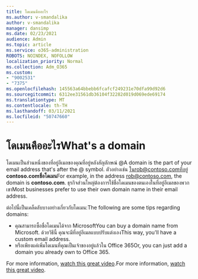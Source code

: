 ```yaml
---
title: โดเมนคืออะไร
ms.author: v-smandalika
author: v-smandalika
manager: dansimp
ms.date: 02/23/2021
audience: Admin
ms.topic: article
ms.service: o365-administration
ROBOTS: NOINDEX, NOFOLLOW
localization_priority: Normal
ms.collection: Adm_O365
ms.custom:
- "9002531"
- "7375"
ms.openlocfilehash: 145563a64bbebb6fcafcf249231e70dfa99d92d6
ms.sourcegitcommit: 6312ee31561db36104f32282d019d069ede69174
ms.translationtype: MT
ms.contentlocale: th-TH
ms.lasthandoff: 03/11/2021
ms.locfileid: "50747660"
---
```

# <a name="whats-a-domain"></a><span data-ttu-id="19df3-102">โดเมนคืออะไร</span><span class="sxs-lookup"><span data-stu-id="19df3-102">What's a domain</span></span>

<span data-ttu-id="19df3-103">โดเมนเป็นส่วนหนึ่งของที่อยู่อีเมลของคุณที่อยู่หลังสัญลักษณ์ @</span><span class="sxs-lookup"><span data-stu-id="19df3-103">A domain is the part of your email address that's after the @ symbol.</span></span> <span data-ttu-id="19df3-104">ตัวอย่างเช่น ในrob@contoso.comที่อยู่ **contoso.comชื่อโดเมน**</span><span class="sxs-lookup"><span data-stu-id="19df3-104">For example, in the address rob@contoso.com, the domain is **contoso.com**.</span></span> <span data-ttu-id="19df3-105">ธุรกิจส่วนใหญ่ต้องการใช้ชื่อโดเมนของตนเองในที่อยู่อีเมลของพวกเขา</span><span class="sxs-lookup"><span data-stu-id="19df3-105">Most businesses prefer to use their own domain name in their email address.</span></span>

<span data-ttu-id="19df3-106">ต่อไปนี้เป็นเคล็ดลับบางอย่างเกี่ยวกับโดเมน:</span><span class="sxs-lookup"><span data-stu-id="19df3-106">The following are some tips regarding domains:</span></span>

- <span data-ttu-id="19df3-107">คุณสามารถซื้อชื่อโดเมนได้จาก Microsoft</span><span class="sxs-lookup"><span data-stu-id="19df3-107">You can buy a domain name from Microsoft.</span></span> <span data-ttu-id="19df3-108">ด้วยวิธีนี้ คุณจะมีที่อยู่อีเมลแบบปรับแต่งเอง</span><span class="sxs-lookup"><span data-stu-id="19df3-108">This way, you'll have a custom email address.</span></span>
- <span data-ttu-id="19df3-109">หรือเพียงแค่เพิ่มโดเมนที่คุณเป็นเจ้าของอยู่แล้วใน Office 365</span><span class="sxs-lookup"><span data-stu-id="19df3-109">Or, you can just add a domain you already own to Office 365.</span></span>

<span data-ttu-id="19df3-110">For more information, [watch this great video](https://www.youtube.com/watch).</span><span class="sxs-lookup"><span data-stu-id="19df3-110">For more information, [watch this great video](https://www.youtube.com/watch).</span></span>